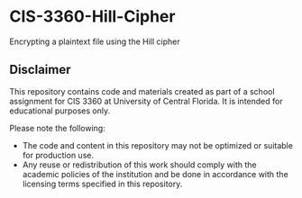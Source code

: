 # CIS-3360-Hill-Cipher
Encrypting a plaintext file using the Hill cipher

## Disclaimer 
This repository contains code and materials created as part of a school assignment for CIS 3360 at University of Central Florida. It is intended for educational purposes only.

Please note the following:
- The code and content in this repository may not be optimized or suitable for production use.
- Any reuse or redistribution of this work should comply with the academic policies of the institution and be done in accordance with the licensing terms specified in this repository.
